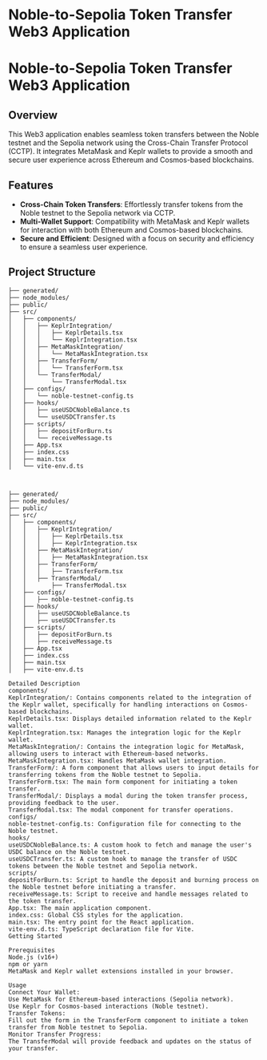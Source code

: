 # Noble-to-Sepolia Token Transfer Web3 Application

# Noble-to-Sepolia Token Transfer Web3 Application

## Overview

This Web3 application enables seamless token transfers between the Noble testnet and the Sepolia network using the Cross-Chain Transfer Protocol (CCTP). It integrates MetaMask and Keplr wallets to provide a smooth and secure user experience across Ethereum and Cosmos-based blockchains.

## Features

- **Cross-Chain Token Transfers**: Effortlessly transfer tokens from the Noble testnet to the Sepolia network via CCTP.
- **Multi-Wallet Support**: Compatibility with MetaMask and Keplr wallets for interaction with both Ethereum and Cosmos-based blockchains.
- **Secure and Efficient**: Designed with a focus on security and efficiency to ensure a seamless user experience.

## Project Structure

```plaintext
├── generated/
├── node_modules/
├── public/
├── src/
│   ├── components/
│   │   ├── KeplrIntegration/
│   │   │   ├── KeplrDetails.tsx
│   │   │   └── KeplrIntegration.tsx
│   │   ├── MetaMaskIntegration/
│   │   │   └── MetaMaskIntegration.tsx
│   │   ├── TransferForm/
│   │   │   └── TransferForm.tsx
│   │   └── TransferModal/
│   │       └── TransferModal.tsx
│   ├── configs/
│   │   └── noble-testnet-config.ts
│   ├── hooks/
│   │   ├── useUSDCNobleBalance.ts
│   │   └── useUSDCTransfer.ts
│   ├── scripts/
│   │   ├── depositForBurn.ts
│   │   └── receiveMessage.ts
│   ├── App.tsx
│   ├── index.css
│   ├── main.tsx
│   └── vite-env.d.ts



├── generated/
├── node_modules/
├── public/
├── src/
│   ├── components/
│   │   ├── KeplrIntegration/
│   │   │   ├── KeplrDetails.tsx
│   │   │   ├── KeplrIntegration.tsx
│   │   ├── MetaMaskIntegration/
│   │   │   ├── MetaMaskIntegration.tsx
│   │   ├── TransferForm/
│   │   │   ├── TransferForm.tsx
│   │   ├── TransferModal/
│   │       ├── TransferModal.tsx
│   ├── configs/
│   │   ├── noble-testnet-config.ts
│   ├── hooks/
│   │   ├── useUSDCNobleBalance.ts
│   │   ├── useUSDCTransfer.ts
│   ├── scripts/
│   │   ├── depositForBurn.ts
│   │   ├── receiveMessage.ts
│   ├── App.tsx
│   ├── index.css
│   ├── main.tsx
│   ├── vite-env.d.ts

Detailed Description
components/
KeplrIntegration/: Contains components related to the integration of the Keplr wallet, specifically for handling interactions on Cosmos-based blockchains.
KeplrDetails.tsx: Displays detailed information related to the Keplr wallet.
KeplrIntegration.tsx: Manages the integration logic for the Keplr wallet.
MetaMaskIntegration/: Contains the integration logic for MetaMask, allowing users to interact with Ethereum-based networks.
MetaMaskIntegration.tsx: Handles MetaMask wallet integration.
TransferForm/: A form component that allows users to input details for transferring tokens from the Noble testnet to Sepolia.
TransferForm.tsx: The main form component for initiating a token transfer.
TransferModal/: Displays a modal during the token transfer process, providing feedback to the user.
TransferModal.tsx: The modal component for transfer operations.
configs/
noble-testnet-config.ts: Configuration file for connecting to the Noble testnet.
hooks/
useUSDCNobleBalance.ts: A custom hook to fetch and manage the user's USDC balance on the Noble testnet.
useUSDCTransfer.ts: A custom hook to manage the transfer of USDC tokens between the Noble testnet and Sepolia network.
scripts/
depositForBurn.ts: Script to handle the deposit and burning process on the Noble testnet before initiating a transfer.
receiveMessage.ts: Script to receive and handle messages related to the token transfer.
App.tsx: The main application component.
index.css: Global CSS styles for the application.
main.tsx: The entry point for the React application.
vite-env.d.ts: TypeScript declaration file for Vite.
Getting Started

Prerequisites
Node.js (v16+)
npm or yarn
MetaMask and Keplr wallet extensions installed in your browser.

Usage
Connect Your Wallet:
Use MetaMask for Ethereum-based interactions (Sepolia network).
Use Keplr for Cosmos-based interactions (Noble testnet).
Transfer Tokens:
Fill out the form in the TransferForm component to initiate a token transfer from Noble testnet to Sepolia.
Monitor Transfer Progress:
The TransferModal will provide feedback and updates on the status of your transfer.

